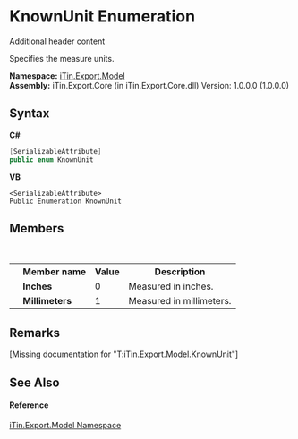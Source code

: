 # KnownUnit Enumeration
Additional header content 

Specifies the measure units.

**Namespace:**&nbsp;<a href="N_iTin_Export_Model">iTin.Export.Model</a><br />**Assembly:**&nbsp;iTin.Export.Core (in iTin.Export.Core.dll) Version: 1.0.0.0 (1.0.0.0)

## Syntax

**C#**<br />
``` C#
[SerializableAttribute]
public enum KnownUnit
```

**VB**<br />
``` VB
<SerializableAttribute>
Public Enumeration KnownUnit
```


## Members
&nbsp;<table><tr><th></th><th>Member name</th><th>Value</th><th>Description</th></tr><tr><td /><td target="F:iTin.Export.Model.KnownUnit.Inches">**Inches**</td><td>0</td><td>Measured in inches.</td></tr><tr><td /><td target="F:iTin.Export.Model.KnownUnit.Millimeters">**Millimeters**</td><td>1</td><td>Measured in millimeters.</td></tr></table>

## Remarks
\[Missing <remarks> documentation for "T:iTin.Export.Model.KnownUnit"\]

## See Also


#### Reference
<a href="N_iTin_Export_Model">iTin.Export.Model Namespace</a><br />